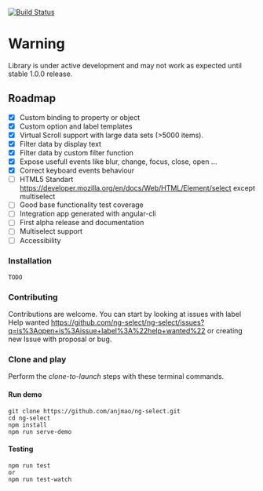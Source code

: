 [![Build Status][travis-badge]][travis-badge-url]

[travis-badge]: https://travis-ci.org/ng-select/ng-select.svg?branch=master
[travis-badge-url]: https://travis-ci.org/ng-select/ng-select

# Warning

Library is under active development and may not work as expected until stable 1.0.0 release.
## Roadmap

- [x] Custom binding to property or object
- [x] Custom option and label templates
- [x] Virtual Scroll support with large data sets (>5000 items).
- [x] Filter data by display text
- [x] Filter data by custom filter function
- [x] Expose usefull events like blur, change, focus, close, open ...
- [x] Correct keyboard events behaviour
- [ ] HTML5 Standart https://developer.mozilla.org/en/docs/Web/HTML/Element/select except multiselect
- [ ] Good base functionality test coverage
- [ ] Integration app generated with angular-cli
- [ ] First alpha release and documentation
- [ ] Multiselect support
- [ ] Accessibility

### Installation
```
TODO
```

### Contributing

Contributions are welcome. You can start by looking at issues with label Help wanted https://github.com/ng-select/ng-select/issues?q=is%3Aopen+is%3Aissue+label%3A%22help+wanted%22 or creating new Issue with proposal or bug.

### Clone and play

Perform the _clone-to-launch_ steps with these terminal commands.

#### Run demo
```
git clone https://github.com/anjmao/ng-select.git
cd ng-select
npm install
npm run serve-demo
```
#### Testing
```
npm run test
or
npm run test-watch
```

